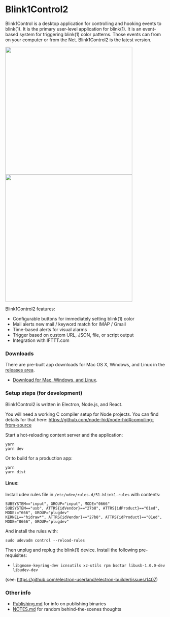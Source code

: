 # Blink1Control2

Blink1Control is a desktop application for controlling and hooking events to blink(1). It is the primary user-level application for blink(1). It is an event-based system for triggering blink(1) color patterns. Those events can from on your computer or from the Net.  Blink1Control2 is the latest version.

<img src="./docs/blink1control2-screenshot1.png" width="400"><img src="./docs/blink1control2-screenshot2.png" width="400">

Blink1Control2 features:
- Configurable buttons for immediately setting blink(1) color
- Mail alerts new mail / keyword match for IMAP / Gmail
- Time-based alerts for visual alarms
- Trigger based on custom URL, JSON, file, or script output
- Integration with IFTTT.com

### Downloads
There are pre-built app downloads for Mac OS X, Windows, and Linux in the [releases area](https://github.com/todbot/Blink1Control2/releases).

* [Download for Mac, Windows, and Linux](https://github.com/todbot/Blink1Control2/releases).

### Setup steps (for development)

Blink1Control2 is written in Electron, Node.js, and React.

You will need a working C compiler setup for Node projects.
You can find details for that here:
https://github.com/node-hid/node-hid#compiling-from-source

Start a hot-reloading content server and the application:
```
yarn
yarn dev
```

Or to build for a production app:
```
yarn
yarn dist
```

#### Linux:

Install udev rules file in `/etc/udev/rules.d/51-blink1.rules` with contents:
```
SUBSYSTEM=="input", GROUP="input", MODE="0666"
SUBSYSTEM=="usb", ATTRS{idVendor}=="27b8", ATTRS{idProduct}=="01ed", MODE:="666", GROUP="plugdev"
KERNEL=="hidraw*", ATTRS{idVendor}=="27b8", ATTRS{idProduct}=="01ed", MODE="0666", GROUP="plugdev"
```
And install the rules with:
```
sudo udevadm control --reload-rules
```
Then unplug and replug the blink(1) device.
Install the following pre-requisites:

- `libgnome-keyring-dev icnsutils xz-utils rpm bsdtar libusb-1.0.0-dev libudev-dev`

(see: https://github.com/electron-userland/electron-builder/issues/1407)

### Other info
- [Publishing.md](Publishing.md) for info on publishing binaries
- [NOTES.md](NOTES.md) for random behind-the-scenes thoughts
